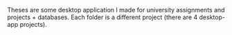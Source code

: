 Theses are some desktop application I made for university assignments and projects + databases.
Each folder is a different project (there are 4 desktop-app projects).

